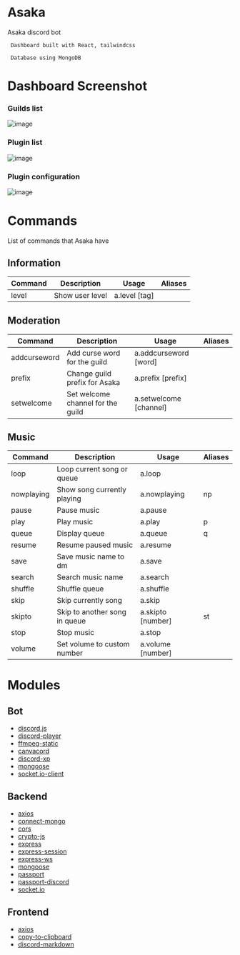# Asaka

Asaka discord bot

` Dashboard built with React, tailwindcss`

` Database using MongoDB`

# Dashboard Screenshot
### Guilds list
![image](https://user-images.githubusercontent.com/19388885/152505806-93444c84-9489-4ecc-9e15-38bebe4a9c50.png)
### Plugin list
![image](https://user-images.githubusercontent.com/19388885/152505915-b0c8db6f-195d-4fcd-a776-5d0db07b01a7.png)
### Plugin configuration
![image](https://user-images.githubusercontent.com/19388885/152506002-773d27dc-fd97-4801-8392-6553e5ac05de.png)

# Commands
List of commands that Asaka have

## Information
| Command | Description | Usage | Aliases |
| --- | --- | --- | --- |
| level | Show user level | a.level [tag] | |

## Moderation
| Command | Description | Usage | Aliases |
| --- | --- | --- | --- |
| addcurseword | Add curse word for the guild | a.addcurseword [word] | |
| prefix | Change guild prefix for Asaka | a.prefix [prefix] | |
| setwelcome | Set welcome channel for the guild | a.setwelcome [channel] | |

## Music
| Command | Description | Usage | Aliases |
| --- | --- | --- | --- |
| loop | Loop current song or queue | a.loop | |
| nowplaying | Show song currently playing | a.nowplaying | np |
| pause | Pause music | a.pause | |
| play | Play music | a.play | p |
| queue | Display queue | a.queue | q |
| resume | Resume paused music | a.resume | |
| save | Save music name to dm | a.save | |
| search | Search music name | a.search | |
| shuffle | Shuffle queue | a.shuffle | |
| skip | Skip currently song | a.skip | |
| skipto | Skip to another song in queue | a.skipto [number] | st |
| stop | Stop music | a.stop | |
| volume | Set volume to custom number | a.volume [number] | |

# Modules

## Bot
- [discord.js](https://www.npmjs.com/package/discord.js)
- [discord-player](https://www.npmjs.com/package/discord-player)
- [ffmpeg-static](https://www.npmjs.com/package/ffmpeg-static)
- [canvacord](https://www.npmjs.com/package/canvacord)
- [discord-xp](https://www.npmjs.com/package/discord-xp)
- [mongoose](https://www.npmjs.com/package/mongoose)
- [socket.io-client](https://www.npmjs.com/package/socket.io-client)

## Backend
- [axios](https://www.npmjs.com/package/axios)
- [connect-mongo](https://www.npmjs.com/package/connect-mongo)
- [cors](https://www.npmjs.com/package/cors)
- [crypto-js](https://www.npmjs.com/package/crypto-js)
- [express](https://www.npmjs.com/package/express)
- [express-session](https://www.npmjs.com/package/express-session)
- [express-ws](https://www.npmjs.com/package/express-ws)
- [mongoose](https://www.npmjs.com/package/mongoose)
- [passport](https://www.npmjs.com/package/passport)
- [passport-discord](https://www.npmjs.com/package/passport-discord)
- [socket.io](https://www.npmjs.com/package/socket.io)

## Frontend
- [axios](https://www.npmjs.com/package/axios)
- [copy-to-clipboard](https://www.npmjs.com/package/copy-to-clipboard)
- [discord-markdown](https://www.npmjs.com/package/discord-markdown)
